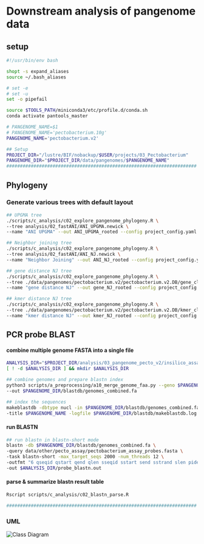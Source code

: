 # Downstream analysis of pangenome data

## setup

```bash
#!/usr/bin/env bash

shopt -s expand_aliases
source ~/.bash_aliases

# set -e
# set -u
set -o pipefail

source $TOOLS_PATH/miniconda3/etc/profile.d/conda.sh
conda activate pantools_master

# PANGENOME_NAME=$1
# PANGENOME_NAME='pectobacterium.10g'
PANGENOME_NAME='pectobacterium.v2'

## Setup
PROJECT_DIR="/lustre/BIF/nobackup/$USER/projects/03_Pectobacterium"
PANGENOME_DIR="$PROJECT_DIR/data/pangenomes/$PANGENOME_NAME"
######################################################################
```

## Phylogeny

### Generate various trees with default layout

```bash
## UPGMA tree
./scripts/c_analysis/c02_explore_pangenome_phylogeny.R \
--tree analysis/02_fastANI/ANI_UPGMA.newick \
--name "ANI UPGMA" --out ANI_UPGMA_rooted --config project_config.yaml

## Neighbor joining tree
./scripts/c_analysis/c02_explore_pangenome_phylogeny.R \
--tree analysis/02_fastANI/ANI_NJ.newick \
--name "Neighbor Joining" --out ANI_NJ_rooted --config project_config.yaml

## gene distance NJ tree
./scripts/c_analysis/c02_explore_pangenome_phylogeny.R \
--tree ./data/pangenomes/pectobacterium.v2/pectobacterium.v2.DB/gene_classification.100.0/gene_distance.tree \
--name "gene distance NJ" --out gene_NJ_rooted --config project_config.yaml

## kmer distance NJ tree
./scripts/c_analysis/c02_explore_pangenome_phylogeny.R \
--tree ./data/pangenomes/pectobacterium.v2/pectobacterium.v2.DB/kmer_classification.100.0/genome_kmer_distance.tree \
--name "kmer distance NJ" --out kmer_NJ_rooted --config project_config.yaml


```

## PCR probe BLAST

#### combine multiple genome FASTA into a single file

```bash
ANALYSIS_DIR="$PROJECT_DIR/analysis/03_pangenome_pecto_v2/insilico_assay"
[ ! -d $ANALYSIS_DIR ] && mkdir $ANALYSIS_DIR

## combine genomes and prepare blastn index
python3 scripts/a_preprocessing/a10_merge_genome_faa.py --geno $PANGENOME_DIR/genomes_fa.list \
--out $PANGENOME_DIR/blastdb/genomes_combined.fa

## index the sequences
makeblastdb -dbtype nucl -in $PANGENOME_DIR/blastdb/genomes_combined.fa \
-title $PANGENOME_NAME -logfile $PANGENOME_DIR/blastdb/makeblastdb.log

```

#### run BLASTN

```bash
## run blastn in blastn-short mode
blastn -db $PANGENOME_DIR/blastdb/genomes_combined.fa \
-query data/other/pecto_assay/pectobacterium_assay_probes.fasta \
-task blastn-short -max_target_seqs 2000 -num_threads 12 \
-outfmt "6 qseqid qstart qend qlen sseqid sstart send sstrand slen pident length mismatch qcovs gapopen evalue bitscore" \
-out $ANALYSIS_DIR/probe_blastn.out

```

#### parse & summarize blastn result table

```bash
Rscript scripts/c_analysis/c02_blastn_parse.R

######################################################################
```

### UML 

![Class Diagram](http://www.plantuml.com/plantuml/proxy?src=https://raw.githubusercontent.com/Zingam/Markdown-Document-UML-Use-Test/master/UML/Instance.puml)

